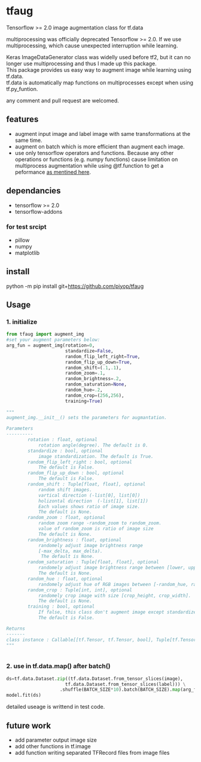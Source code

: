 # tfaug
Tensorflow >= 2.0 image augmentation class for tf.data

multiprocessing was officially deprecated Tensorflow >= 2.0. 
If we use multiprocessing, which cause unexpected interruption while learning.

Keras ImageDataGenerator class was widelly used before tf2, but it can no longer use multiprocessing and thus I made up this package.   
This package provides us easy way to augment image while learning using tf.data.   
tf.data is automatically map functions on multiprocesses except when using tf.py_funtion.  

any comment and pull request are welcomed.

## features
 * augment input image and label image with same transformations at the same time.
 * augment on batch which is more efficient than augment each image.
 * use only tensorflow operators and functions. Because any other operations or functions (e.g. numpy functions) cause limitation on multiprocess augmentation while using @tf.function to get a peformance [as mentined here](https://www.tensorflow.org/guide/function).

## dependancies
 * tensorflow >= 2.0
 * tensorflow-addons
### for test srcipt
 * pillow
 * numpy
 * matplotlib

## install
python -m pip install git+https://github.com/piyop/tfaug

## Usage
### 1. initialize
```python  
from tfaug import augment_img 
#set your augment parameters below:
arg_fun = augment_img(rotation=0, 
                      standardize=False,
                      random_flip_left_right=True,
                      random_flip_up_down=True, 
                      random_shift=(.1,.1), 
                      random_zoom=.1,
                      random_brightness=.2,
                      random_saturation=None,
                      random_hue=.2,
                      random_crop=(256,256),
                      training=True) 
                      
"""
augment_img.__init__() sets the parameters for augmantation.

Parameters
----------
        rotation : float, optional
            rotation angle(degree). The default is 0.
        standardize : bool, optional
            image standardization. The default is True.
        random_flip_left_right : bool, optional
            The default is False.
        random_flip_up_down : bool, optional
            The default is False.
        random_shift : Tuple[float, float], optional
            random shift images.
            vartical direction (-list[0], list[0])
            holizontal direction  (-list[1], list[1])
            Each values shows ratio of image size.
            The default is None.
        random_zoom : float, optional
            random zoom range -random_zoom to random_zoom.
            value of random_zoom is ratio of image size
            The default is None.
        random_brightness : float, optional
            randomely adjust image brightness range 
            [-max_delta, max_delta). 
             The default is None.
        random_saturation : Tuple[float, float], optional
            randomely adjust image brightness range between [lower, upper]. 
            The default is None.
        random_hue : float, optional
            randomely adjust hue of RGB images between [-random_hue, random_hue]
        random_crop : Tuple[int, int], optional
            randomely crop image with size [crop_height, crop_width]. 
            The default is None.
        training : bool, optional
            If false, this class don't augment image except standardize. 
            The default is False.

Returns
-------
class instance : Callable[[tf.Tensor, tf.Tensor, bool], Tuple[tf.Tensor,tf.Tensor]]
"""                     
 
```

### 2. use in tf.data.map() after batch()
```python 
ds=tf.data.Dataset.zip((tf.data.Dataset.from_tensor_slices(image),
                      tf.data.Dataset.from_tensor_slices(label))) \
                    .shuffle(BATCH_SIZE*10).batch(BATCH_SIZE).map(arg_fun)
model.fit(ds)
```

detailed useage is writtend in test code.


## future work
 * add parameter output image size
 * add other functions in tf.image
 * add function writing separated TFRecord files from image files
